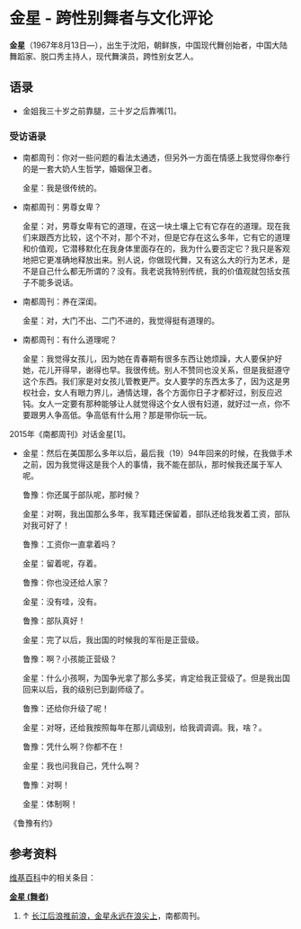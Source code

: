 # 金星 - 跨性别舞者与文化评论

**金星**（1967年8月13日—），出生于沈阳，朝鲜族，中国现代舞创始者，中国大陆舞蹈家、脱口秀主持人，现代舞演员，跨性别女艺人。

## 语录

- 金姐我三十岁之前靠腿，三十岁之后靠嘴\[1\]。

### 受访语录

- 南都周刊：你对一些问题的看法太通透，但另外一方面在情感上我觉得你奉行的是一套大奶人生哲学，婚姻保卫者。
  
  金星：我是很传统的。
  
- 南都周刊：男尊女卑？
  
  金星：对，男尊女卑有它的道理，在这一块土壤上它有它存在的道理。现在我们来跟西方比较，这个不对，那个不对，但是它存在这么多年，它有它的道理和价值观，它潜移默化在我身体里面存在的，我为什么要否定它？我只是客观地把它更准确地释放出来。别人说，你做现代舞，又有这么大的行为艺术，是不是自己什么都无所谓的？没有。我老说我特别传统，我的价值观就包括女孩子不能多说话。

- 南都周刊：养在深闺。
  
  金星：对，大门不出、二门不进的，我觉得挺有道理的。

- 南都周刊：有什么道理呢？
  
  金星：我觉得女孩儿，因为她在青春期有很多东西让她烦躁，大人要保护好她，花儿开得早，谢得也早。我很传统。别人不赞同也没关系，但是我挺遵守这个东西。我们家是对女孩儿管教更严。女人要学的东西太多了，因为这是男权社会，女人有眼力界儿，通情达理，各个方面你日子才都好过，别反应迟钝。女人一定要有那种能够让人就觉得这个女人很有妇道，就好过一点，你不要跟男人争高低。争高低有什么用？那是带你玩一玩。

2015年《南都周刊》对话金星\[1\]。

- 金星：然后在美国那么多年以后，最后我（19）94年回来的时候，在我做手术之前，因为我觉得这是我个人的事情，我不能在部队，那时候我还属于军人呢。
  
  鲁豫：你还属于部队呢，那时候？
  
  金星：对啊，我出国那么多年，我军籍还保留着，部队还给我发着工资，部队对我可好了！
  
  鲁豫：工资你一直拿着吗？
  
  金星：留着呢，存着。
  
  鲁豫：你也没还给人家？
  
  金星：没有哇，没有。
  
  鲁豫：部队真好！
  
  金星：完了以后，我出国的时候我的军衔是正营级。
  
  鲁豫：啊？小孩能正营级？
  
  金星：什么小孩啊，为国争光拿了那么多奖，肯定给我正营级了。但是我出国回来以后，我的级别已到副师级了。
  
  鲁豫：还给你升级了呢！
  
  金星：对呀，还给我按照每年在那儿调级别，给我调调调。我，啥？。
  
  鲁豫：凭什么啊？你都不在！
  
  金星：我也问我自己，凭什么啊？
  
  鲁豫：对啊！
  
  金星：体制啊！

《鲁豫有约》

## 参考资料

[维基百科](https://zh.wikipedia.org/wiki/ "w:")中的相关条目：

**[金星 (舞者)](https://zh.wikipedia.org/wiki/Special:Search/%E9%87%91%E6%98%9F_%28%E8%88%9E%E8%80%85%29 "w:Special:Search/金星 (舞者)")**

1. ↑ [长江后浪推前浪，金星永远在浪尖上](https://chuansongme.com/n/1469753)，南都周刊。